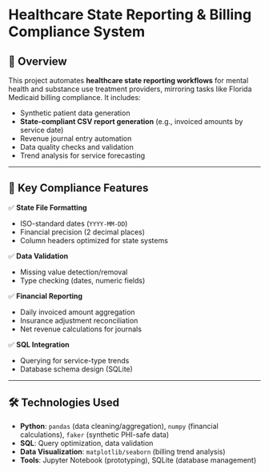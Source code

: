 # Healthcare State Reporting & Billing Compliance System

## 📌 Overview  
This project automates **healthcare state reporting workflows** for mental health and substance use treatment providers, mirroring tasks like Florida Medicaid billing compliance. It includes:  
- Synthetic patient data generation  
- **State-compliant CSV report generation** (e.g., invoiced amounts by service date)  
- Revenue journal entry automation  
- Data quality checks and validation  
- Trend analysis for service forecasting  

---

## 🔑 Key Compliance Features  
✅ **State File Formatting**  
   - ISO-standard dates (`YYYY-MM-DD`)  
   - Financial precision (2 decimal places)  
   - Column headers optimized for state systems  

✅ **Data Validation**  
   - Missing value detection/removal  
   - Type checking (dates, numeric fields)  

✅ **Financial Reporting**  
   - Daily invoiced amount aggregation  
   - Insurance adjustment reconciliation  
   - Net revenue calculations for journals  

✅ **SQL Integration**  
   - Querying for service-type trends  
   - Database schema design (SQLite)  

---

## 🛠️ Technologies Used  
- **Python**: `pandas` (data cleaning/aggregation), `numpy` (financial calculations), `faker` (synthetic PHI-safe data)  
- **SQL**: Query optimization, data validation  
- **Data Visualization**: `matplotlib/seaborn` (billing trend analysis)  
- **Tools**: Jupyter Notebook (prototyping), SQLite (database management)  
